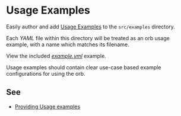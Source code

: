 # Usage Examples

Easily author and add [Usage Examples](https://circleci.com/docs/2.0/orb-author/#providing-usage-examples-of-orbs) to the `src/examples` directory.

Each _YAML_ file within this directory will be treated as an orb usage example, with a name which matches its filename.

View the included _[example.yml](./example.yml)_ example.

Usage examples should contain clear use-case based example configurations for using the orb.

## See

- [Providing Usage examples](https://circleci.com/docs/2.0/orb-author/#providing-usage-examples-of-orbs)
